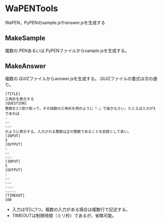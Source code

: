 # WaPENTools
WaPEN，PyPENのsample.jsやanswer.jsを生成する

## MakeSample
複数の.PENあるいは.PyPENファイルからsample.jsを生成する。

## MakeAnswer
複数の.QUIZファイルからanswer.jsを生成する。.QUIZファイルの書式は次の通り。
```
[TITLE]
三角形を表示する
[QUESTION]
整数を1つ受け取って，その段数の三角形を例のように「☆」で描きなさい。たとえば入力が3であれば
☆
☆☆
☆☆☆
のように表示する。入力される整数は正の整数であることを前提として良い。
[INPUT]
3
[OUTPUT]
☆
☆☆
☆☆☆
[INPUT]
5
[OUTPUT]
☆
☆☆
☆☆☆
☆☆☆☆
☆☆☆☆☆
[TIMEOUT]
100
```

* 入力は1行に1つ。複数の入力がある場合は複数行で記述する。
* TIMEOUTは制限時間（ミリ秒）であるが，省略可能。
